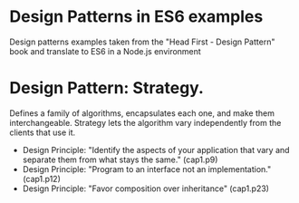 # Design Patterns in ES6 examples

Design patterns examples taken from the "Head First - Design Pattern" book and translate to ES6 in a Node.js environment

# Design Pattern: Strategy.
Defines a family of algorithms, encapsulates each one, and make them interchangeable. Strategy lets the algorithm vary independently from the clients that use it.
- Design Principle: "Identify the aspects of your application that vary and separate them
from what stays the same." (cap1.p9)
- Design Principle: "Program to an interface not an implementation." (cap1.p12)
- Design Principle: "Favor composition over inheritance" (cap1.p23)
